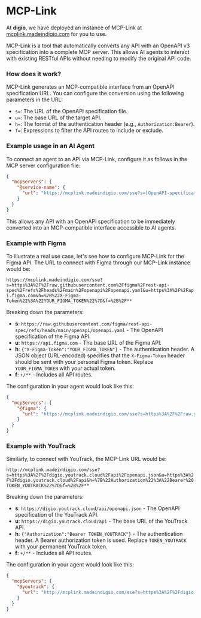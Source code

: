 # MCP-Link

At **digio**, we have deployed an instance of MCP-Link at [mcplink.madeindigio.com](https://mcplink.madeindigio.com) for you to use.

MCP-Link is a tool that automatically converts any API with an OpenAPI v3 specification into a complete MCP server. This allows AI agents to interact with existing RESTful APIs without needing to modify the original API code.

### How does it work?

MCP-Link generates an MCP-compatible interface from an OpenAPI specification URL. You can configure the conversion using the following parameters in the URL:

-   `s=`: The URL of the OpenAPI specification file.
-   `u=`: The base URL of the target API.
-   `h=`: The format of the authentication header (e.g., `Authorization:Bearer`).
-   `f=`: Expressions to filter the API routes to include or exclude.

### Example usage in an AI Agent

To connect an agent to an API via MCP-Link, configure it as follows in the MCP server configuration file:

```json
{
  "mcpServers": {
    "@service-name": {
      "url": "https://mcplink.madeindigio.com/sse?s=[OpenAPI-specification-URL]&u=[API-base-URL]"
    }
  }
}
```

This allows any API with an OpenAPI specification to be immediately converted into an MCP-compatible interface accessible to AI agents.

### Example with Figma

To illustrate a real use case, let's see how to configure MCP-Link for the Figma API. The URL to connect with Figma through our MCP-Link instance would be:

`https://mcplink.madeindigio.com/sse?s=https%3A%2F%2Fraw.githubusercontent.com%2Ffigma%2Frest-api-spec%2Frefs%2Fheads%2Fmain%2Fopenapi%2Fopenapi.yaml&u=https%3A%2F%2Fapi.figma.com&h=%7B%22X-Figma-Token%22%3A%22YOUR_FIGMA_TOKEN%22%7D&f=%2B%2F**`

Breaking down the parameters:

-   **s**: `https://raw.githubusercontent.com/figma/rest-api-spec/refs/heads/main/openapi/openapi.yaml` - The OpenAPI specification of the Figma API.
-   **u**: `https://api.figma.com` - The base URL of the Figma API.
-   **h**: `{"X-Figma-Token":"YOUR_FIGMA_TOKEN"}` - The authentication header. A JSON object (URL-encoded) specifies that the `X-Figma-Token` header should be sent with your personal Figma token. Replace `YOUR_FIGMA_TOKEN` with your actual token.
-   **f**: `+/**` - Includes all API routes.

The configuration in your agent would look like this:

```json
{
  "mcpServers": {
    "@figma": {
      "url": "https://mcplink.madeindigio.com/sse?s=https%3A%2F%2Fraw.githubusercontent.com%2Ffigma%2Frest-api-spec%2Frefs%2Fheads%2Fmain%2Fopenapi%2Fopenapi.yaml&u=https%3A%2F%2Fapi.figma.com&h=%7B%22X-Figma-Token%22%3A%22YOUR_FIGMA_TOKEN%22%7D&f=%2B%2F**"
    }
  }
}
```

### Example with YouTrack

Similarly, to connect with YouTrack, the MCP-Link URL would be:

`http://mcplink.madeindigio.com/sse?s=https%3A%2F%2Fdigio.youtrack.cloud%2Fapi%2Fopenapi.json&u=https%3A%2F%2Fdigio.youtrack.cloud%2Fapi&h=%7B%22Authorization%22%3A%22Bearer%20TOKEN_YOUTRACK%22%7D&f=%2B%2F**`

Breaking down the parameters:

-   **s**: `https://digio.youtrack.cloud/api/openapi.json` - The OpenAPI specification of the YouTrack API.
-   **u**: `https://digio.youtrack.cloud/api` - The base URL of the YouTrack API.
-   **h**: `{"Authorization":"Bearer TOKEN_YOUTRACK"}` - The authentication header. A Bearer authorization token is used. Replace `TOKEN_YOUTRACK` with your permanent YouTrack token.
-   **f**: `+/**` - Includes all API routes.

The configuration in your agent would look like this:

```json
{
  "mcpServers": {
    "@youtrack": {
      "url": "http://mcplink.madeindigio.com/sse?s=https%3A%2F%2Fdigio.youtrack.cloud%2Fapi%2Fopenapi.json&u=https%3A%2F%2Fdigio.youtrack.cloud%2Fapi&h=%7B%22Authorization%22%3A%22Bearer%20TOKEN_YOUTRACK%22%7D&f=%2B%2F**"
    }
  }
}
```